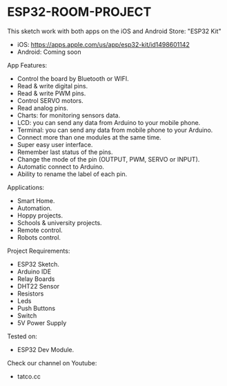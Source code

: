 # ESP32-ROOM-PROJECT
This sketch work with both apps on the iOS and Android Store: "ESP32 Kit"

- iOS: https://apps.apple.com/us/app/esp32-kit/id1498601142
- Android: Coming soon

App Features:
- Control the board by Bluetooth or WIFI.
- Read & write digital pins. 
- Read & write PWM pins.
- Control SERVO motors.
- Read analog pins.
- Charts: for monitoring sensors data.
- LCD: you can send any data from Arduino to your mobile phone.
- Terminal: you can send any data from mobile phone to your Arduino.
- Connect more than one modules at the same time.
- Super easy user interface.
- Remember last status of the pins.
- Change the mode of the pin (OUTPUT, PWM, SERVO or INPUT).
- Automatic connect to Arduino.
- Ability to rename the label of each pin.

Applications:

- Smart Home.
- Automation.
- Hoppy projects.
- Schools & university projects.
- Remote control.
- Robots control.

Project Requirements:
- ESP32 Sketch.
- Arduino IDE 
- Relay Boards
- DHT22 Sensor 
- Resistors
- Leds
- Push Buttons
- Switch 
- 5V Power Supply

Tested on:
- ESP32 Dev Module.

Check our channel on Youtube:
- tatco.cc
